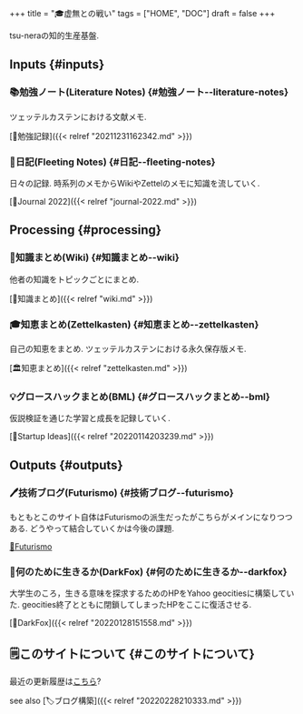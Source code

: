 +++
title = "🎓虚無との戦い"
tags = ["HOME", "DOC"]
draft = false
+++

tsu-neraの知的生産基盤.


## Inputs {#inputs}


### 📚勉強ノート(Literature Notes) {#勉強ノート--literature-notes}

ツェッテルカステンにおける文献メモ.

[📁勉強記録]({{< relref "20211231162342.md" >}})


### 📓日記(Fleeting Notes) {#日記--fleeting-notes}

日々の記録. 時系列のメモからWikiやZettelのメモに知識を流していく.

[📅Journal 2022]({{< relref "journal-2022.md" >}})


## Processing {#processing}


### 📝知識まとめ(Wiki) {#知識まとめ--wiki}

他者の知識をトピックごとにまとめ.

[📝知識まとめ]({{< relref "wiki.md" >}})


### 🎓知恵まとめ(Zettelkasten) {#知恵まとめ--zettelkasten}

自己の知恵をまとめ. ツェッテルカステンにおける永久保存版メモ.

[🏛知恵まとめ]({{< relref "zettelkasten.md" >}})


### 💡グロースハックまとめ(BML) {#グロースハックまとめ--bml}

仮説検証を通じた学習と成長を記録していく.

[🔬Startup Ideas]({{< relref "20220114203239.md" >}})


## Outputs {#outputs}


### 🖊技術ブログ(Futurismo) {#技術ブログ--futurismo}

もともとこのサイト自体はFuturismoの派生だったがこちらがメインになりつつある. どうやって結合していくかは今後の課題.

[🔗Futurismo](https://futurismo.biz/)


### 🦊何のために生きるか(DarkFox) {#何のために生きるか--darkfox}

大学生のころ，生きる意味を探求するためのHPをYahoo geocitiesに構築していた. geocities終了とともに閉鎖してしまったHPをここに復活させる.

[🦊DarkFox]({{< relref "20220128151558.md" >}})


## 🗒このサイトについて {#このサイトについて}

最近の更新履歴は[こちら](https://github.com/tsu-nera/keido/commits/main)?

see also [🏷ブログ構築]({{< relref "20220228210333.md" >}})
